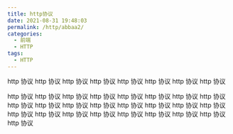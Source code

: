 ```yaml
---
title: http协议
date: 2021-08-31 19:48:03
permalink: /http/abbaa2/
categories:
  - 前端
  - HTTP
tags:
  - HTTP
---
```


http 协议 http 协议 http 协议 http 协议 http 协议 http 协议 http 协议 http 协议

<!-- more -->

http 协议 http 协议 http 协议 http 协议 http 协议 http 协议 http 协议 http 协议 http 协议 http 协议 http 协议 http 协议 http 协议 http 协议 http 协议 http 协议 http 协议 http 协议 http 协议 http 协议 http 协议 http 协议 http 协议 http 协议 http 协议

